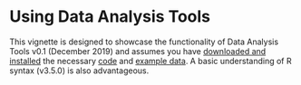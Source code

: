 # Using Data Analysis Tools
This vignette is designed to showcase the functionality of Data Analysis Tools v0.1 (December 2019) and assumes you have [downloaded and installed]() the necessary [code]() and [example data](). A basic understanding of R syntax (v3.5.0) is also advantageous.
